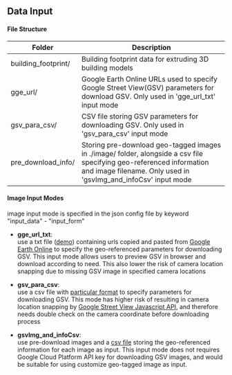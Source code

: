## Data Input

#### File Structure

| Folder      | Description
| ----------- | ----------
|building_footprint/        | Building footprint data for extruding 3D building models
|gge_url/ |  Google Earth Online URLs used to specify Google Street View(GSV) parameters for download GSV. Only used in 'gge_url_txt' input mode
|gsv_para_csv/      | CSV file storing GSV parameters for downloading GSV. Only used in 'gsv_para_csv' input mode
|pre_download_info/         | Storing pre-download geo-tagged images in ./image/ folder, alongside a csv file specifying geo-referenced information and image filename. Only used in 'gsvImg_and_infoCsv' input mode

#### Image Input Modes

image input mode is specified in the json config file by keyword "input_data" - "input_form"

- __gge_url_txt__:  
use a txt file ([demo](https://github.com/s1881079/3D-City-Project/blob/branch-bkup/workspace_merge/data/gge_url/demo_gge_url.txt)) containing urls copied and pasted from [Google Earth Online](https://earth.google.com/web/) to specify the geo-referenced parameters for downloading GSV. This input mode allows users to preview GSV in browser and download according to need. This also lower the risk of camera location snapping due to missing GSV image in specified camera locations

- __gsv_para_csv__:  
use a csv file with [particular format]() to specify parameters for downloading GSV. This mode has higher risk of resulting in camera location snapping by [Google Street View Javascript API](https://developers.google.com/maps/documentation/streetview/intro#optional-parameters "GSV parameters"), and therefore needs double check on the camera coordinate before downloading process

- __gsvImg_and_infoCsv__:  
use pre-download images and a [csv file](https://github.com/s1881079/3D-City-Project/blob/branch-bkup/workspace_merge/data/gsv_para_csv/demo_gsv_paras.csv) storing the geo-referenced information for each image as input. This input mode does not requires Google Cloud Platform API key for downloading GSV images, and would be suitable for using customize geo-tagged image as input.
